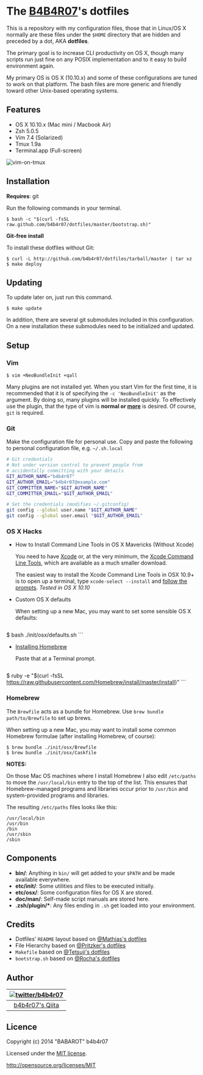 # The [B4B4R07](https://twitter.com/b4b4r07)'s dotfiles

This is a repository with my configuration files, those that in Linux/OS X normally are these files under the `$HOME` directory that are hidden and preceded by a dot, AKA **dotfiles**.

The primary goal is to increase CLI productivity on OS X, though many scripts run just fine on any POSIX implementation and to it easy to build environment again.

My primary OS is OS X (10.10.x) and some of these configurations are tuned to work on that platform. The bash files are more generic and friendly toward other Unix-based operating systems.

## Features

- OS X 10.10.x (Mac mini / Macbook Air)
- Zsh 5.0.5
- Vim 7.4 (Solarized)
- Tmux 1.9a
- Terminal.app (Full-screen)

![](http://cl.ly/image/1f2H0F3U0240/dev-env.png "vim-on-tmux")

## Installation

**Requires**: git

Run the following commands in your terminal. 

	$ bash -c "$(curl -fsSL raw.github.com/b4b4r07/dotfiles/master/bootstrap.sh)"

**Git-free install**

To install these dotfiles without Git:

	$ curl -L http://github.com/b4b4r07/dotfiles/tarball/master | tar xz
	$ make deploy

## Updating

To update later on, just run this command.

	$ make update

In addition, there are several git submodules included in this configuration. On a new installation these submodules need to be initialized and updated.

## Setup

### Vim

	$ vim +NeoBundleInit +qall

Many plugins are not installed yet. When you start Vim for the first time, it is recommended that it is of specifying the `-c 'NeoBundleInit'` as the argument. By doing so, many plugins will be installed quickly. To effectively use the plugin, that the type of vim is **normal or [more](http://www.drchip.org/astronaut/vim/vimfeat.html)** is desired. Of course, `git` is required.

### Git

Make the configuration file for personal use. Copy and paste the following to personal configuration file, e.g. `~/.sh.local`

```bash
# Git credentials
# Not under version control to prevent people from
# accidentally committing with your details
GIT_AUTHOR_NAME="b4b4r07"
GIT_AUTHOR_EMAIL="b4b4r07@example.com"
GIT_COMMITTER_NAME="$GIT_AUTHOR_NAME"
GIT_COMMITTER_EMAIL="$GIT_AUTHOR_EMAIL"

# Set the credentials (modifies ~/.gitconfig)
git config --global user.name "$GIT_AUTHOR_NAME"
git config --global user.email "$GIT_AUTHOR_EMAIL"
```

### OS X Hacks

- How to Install Command Line Tools in OS X Mavericks (Without Xcode)

	You need to have [Xcode](https://developer.apple.com/downloads/index.action?=xcode) or, at the very minimum, the [Xcode Command Line Tools](https://developer.apple.com/downloads/index.action?=command%20line%20tools), which are available as a much smaller download.

	The easiest way to install the Xcode Command Line Tools in OSX 10.9+ is to open up a terminal, type `xcode-select --install` and [follow the prompts](http://osxdaily.com/2014/02/12/install-command-line-tools-mac-os-x/). _Tested in OS X 10.10_

- Custom OS X defaults

	When setting up a new Mac, you may want to set some sensible OS X defaults:

	```
$ bash ./init/osx/defaults.sh
	```

- [Installing Homebrew](http://brew.sh/index.html)

	Paste that at a Terminal prompt.

	```
$ ruby -e "$(curl -fsSL https://raw.githubusercontent.com/Homebrew/install/master/install)"
	```

### Homebrew

The `Brewfile` acts as a bundle for Homebrew. Use `brew bundle path/to/Brewfile` to set up brews.

When setting up a new Mac, you may want to install some common Homebrew formulae (after installing Homebrew, of course):

	$ brew bundle ./init/osx/Brewfile
	$ brew bundle ./init/osx/Caskfile

**NOTES:**

On those Mac OS machines where I install Homebrew I also edit `/etc/paths` to move the `/usr/local/bin` entry to the top of the list. This ensures that Homebrew-managed programs and libraries occur prior to `/usr/bin` and system-provided programs and libraries. 

The resulting `/etc/paths` files looks like this:

```
/usr/local/bin
/usr/bin
/bin
/usr/sbin
/sbin
```

## Components

- **bin/**: Anything in `bin/` will get added to your `$PATH` and be made available everywhere.
- **etc/init/**: Some utilities and files to be executed initially.
- **etc/osx/**: Some configuration files for OS X are stored.
- **doc/man/**: Self-made script manuals are stored here.
- **.zsh/plugin/\***: Any files ending in `.sh` get loaded into your environment.

## Credits

* Dotfiles' `README` layout based on [@Mathias's dotfiles](https://github.com/mathiasbynens/dotfiles)
* File Hierarchy based on [@Pritzker's dotfiles](https://github.com/skwp/dotfiles)
* `Makefile` based on [@Tetsuji's dotfiles](https://github.com/xtetsuji/dotfiles)
* `bootstrap.sh` based on [@Rocha's dotfiles](https://github.com/zenorocha/old-dotfiles)

## Author

| [![twitter/b4b4r07](http://www.gravatar.com/avatar/8238c3c0be55b887aa9d6d59bfefa504.png)](http://twitter.com/b4b4r07 "Follow @b4b4r07 on Twitter") |
|:---:|
| [b4b4r07's Qiita](http://qiita.com/b4b4r07/ "b4b4r07 on Qiita") |

## Licence

Copyright (c) 2014 "BABAROT" b4b4r07

Licensed under the [MIT license](./doc/LICENSE-MIT.txt).

<http://opensource.org/licenses/MIT>
